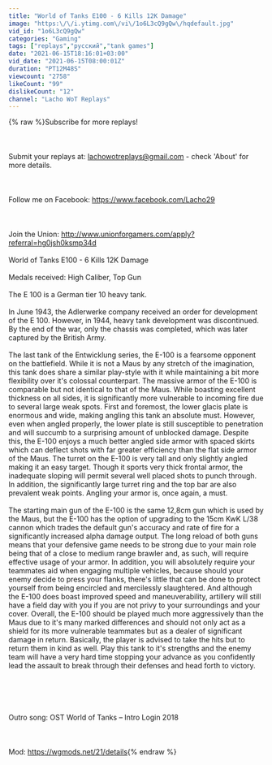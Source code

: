 ```yaml
---
title: "World of Tanks E100 - 6 Kills 12K Damage"
image: "https:\/\/i.ytimg.com\/vi\/1o6L3cQ9gQw\/hqdefault.jpg"
vid_id: "1o6L3cQ9gQw"
categories: "Gaming"
tags: ["replays","русский","tank games"]
date: "2021-06-15T18:16:01+03:00"
vid_date: "2021-06-15T08:00:01Z"
duration: "PT12M48S"
viewcount: "2758"
likeCount: "99"
dislikeCount: "12"
channel: "Lacho WoT Replays"
---
```

{% raw %}Subscribe for more replays!<br /><br /><br /><br />Submit your replays at: lachowotreplays@gmail.com - check 'About' for more details.<br /><br /><br /><br />Follow me on Facebook: <a rel="nofollow" target="blank" href="https://www.facebook.com/Lacho29">https://www.facebook.com/Lacho29</a><br /><br /><br /><br />Join the Union: <a rel="nofollow" target="blank" href="http://www.unionforgamers.com/apply?referral=hg0jsh0ksmp34d">http://www.unionforgamers.com/apply?referral=hg0jsh0ksmp34d</a><br /><br />World of Tanks E100 - 6 Kills 12K Damage<br /><br />Medals received: High Caliber, Top Gun<br /><br />The E 100 is a German tier 10 heavy tank.<br /><br />In June 1943, the Adlerwerke company received an order for development of the E 100. However, in 1944, heavy tank development was discontinued. By the end of the war, only the chassis was completed, which was later captured by the British Army.<br /><br />The last tank of the Entwicklung series, the E-100 is a fearsome opponent on the battlefield. While it is not a Maus by any stretch of the imagination, this tank does share a similar play-style with it while maintaining a bit more flexibility over it's colossal counterpart. The massive armor of the E-100 is comparable but not identical to that of the Maus. While boasting excellent thickness on all sides, it is significantly more vulnerable to incoming fire due to several large weak spots. First and foremost, the lower glacis plate is enormous and wide, making angling this tank an absolute must. However, even when angled properly, the lower plate is still susceptible to penetration and will succumb to a surprising amount of unblocked damage. Despite this, the E-100 enjoys a much better angled side armor with spaced skirts which can deflect shots with far greater efficiency than the flat side armor of the Maus. The turret on the E-100 is very tall and only slightly angled making it an easy target. Though it sports very thick frontal armor, the inadequate sloping will permit several well placed shots to punch through. In addition, the significantly large turret ring and the top bar are also prevalent weak points. Angling your armor is, once again, a must.<br /><br />The starting main gun of the E-100 is the same 12,8cm gun which is used by the Maus, but the E-100 has the option of upgrading to the 15cm KwK L/38 cannon which trades the default gun's accuracy and rate of fire for a significantly increased alpha damage output. The long reload of both guns means that your defensive game needs to be strong due to your main role being that of a close to medium range brawler and, as such, will require effective usage of your armor. In addition, you will absolutely require your teammates aid when engaging multiple vehicles, because should your enemy decide to press your flanks, there's little that can be done to protect yourself from being encircled and mercilessly slaughtered. And although the E-100 does boast improved speed and maneuverability, artillery will still have a field day with you if you are not privy to your surroundings and your cover. Overall, the E-100 should be played much more aggressively than the Maus due to it's many marked differences and should not only act as a shield for its more vulnerable teammates but as a dealer of significant damage in return. Basically, the player is advised to take the hits but to return them in kind as well. Play this tank to it's strengths and the enemy team will have a very hard time stopping your advance as you confidently lead the assault to break through their defenses and head forth to victory.<br /><br /><br /><br /><br /><br />Outro song: OST World of Tanks – Intro Login 2018<br /><br /><br /><br />Mod: <a rel="nofollow" target="blank" href="https://wgmods.net/21/details">https://wgmods.net/21/details</a>{% endraw %}
